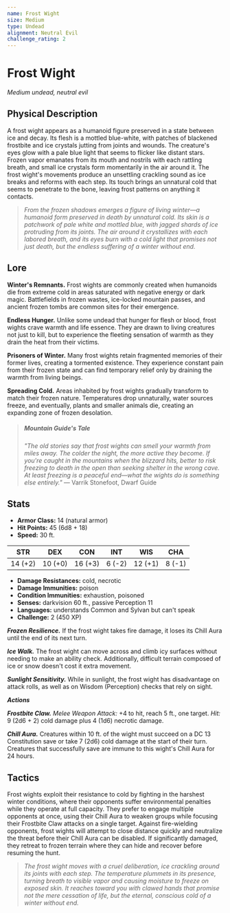 ```yaml
---
name: Frost Wight
size: Medium
type: Undead
alignment: Neutral Evil
challenge_rating: 2
---
```


# Frost Wight

*Medium undead, neutral evil*

## Physical Description
A frost wight appears as a humanoid figure preserved in a state between ice and decay. Its flesh is a mottled blue-white, with patches of blackened frostbite and ice crystals jutting from joints and wounds. The creature's eyes glow with a pale blue light that seems to flicker like distant stars. Frozen vapor emanates from its mouth and nostrils with each rattling breath, and small ice crystals form momentarily in the air around it. The frost wight's movements produce an unsettling crackling sound as ice breaks and reforms with each step. Its touch brings an unnatural cold that seems to penetrate to the bone, leaving frost patterns on anything it contacts.

> *From the frozen shadows emerges a figure of living winter—a humanoid form preserved in death by unnatural cold. Its skin is a patchwork of pale white and mottled blue, with jagged shards of ice protruding from its joints. The air around it crystallizes with each labored breath, and its eyes burn with a cold light that promises not just death, but the endless suffering of a winter without end.*

## Lore
**Winter's Remnants.** Frost wights are commonly created when humanoids die from extreme cold in areas saturated with negative energy or dark magic. Battlefields in frozen wastes, ice-locked mountain passes, and ancient frozen tombs are common sites for their emergence.

**Endless Hunger.** Unlike some undead that hunger for flesh or blood, frost wights crave warmth and life essence. They are drawn to living creatures not just to kill, but to experience the fleeting sensation of warmth as they drain the heat from their victims.

**Prisoners of Winter.** Many frost wights retain fragmented memories of their former lives, creating a tormented existence. They experience constant pain from their frozen state and can find temporary relief only by draining the warmth from living beings.

**Spreading Cold.** Areas inhabited by frost wights gradually transform to match their frozen nature. Temperatures drop unnaturally, water sources freeze, and eventually, plants and smaller animals die, creating an expanding zone of frozen desolation.

> ##### Mountain Guide's Tale
> *"The old stories say that frost wights can smell your warmth from miles away. The colder the night, the more active they become. If you're caught in the mountains when the blizzard hits, better to risk freezing to death in the open than seeking shelter in the wrong cave. At least freezing is a peaceful end—what the wights do is something else entirely."*
> — Varrik Stonefoot, Dwarf Guide

## Stats

- **Armor Class:** 14 (natural armor)
- **Hit Points:** 45 (6d8 + 18)
- **Speed:** 30 ft.

| STR     | DEX     | CON     | INT     | WIS     | CHA     |
|---------|---------|---------|---------|---------|---------|
| 14 (+2) | 10 (+0) | 16 (+3) | 6 (-2)  | 12 (+1) | 8 (-1)  |

- **Damage Resistances:** cold, necrotic
- **Damage Immunities:** poison
- **Condition Immunities:** exhaustion, poisoned
- **Senses:** darkvision 60 ft., passive Perception 11
- **Languages:** understands Common and Sylvan but can't speak
- **Challenge:** 2 (450 XP)

***Frozen Resilience.*** If the frost wight takes fire damage, it loses its Chill Aura until the end of its next turn.

***Ice Walk.*** The frost wight can move across and climb icy surfaces without needing to make an ability check. Additionally, difficult terrain composed of ice or snow doesn't cost it extra movement.

***Sunlight Sensitivity.*** While in sunlight, the frost wight has disadvantage on attack rolls, as well as on Wisdom (Perception) checks that rely on sight.

***Actions***

***Frostbite Claw.*** *Melee Weapon Attack:* +4 to hit, reach 5 ft., one target. *Hit:* 9 (2d6 + 2) cold damage plus 4 (1d6) necrotic damage.

***Chill Aura.*** Creatures within 10 ft. of the wight must succeed on a DC 13 Constitution save or take 7 (2d6) cold damage at the start of their turn. Creatures that successfully save are immune to this wight's Chill Aura for 24 hours.

## Tactics
Frost wights exploit their resistance to cold by fighting in the harshest winter conditions, where their opponents suffer environmental penalties while they operate at full capacity. They prefer to engage multiple opponents at once, using their Chill Aura to weaken groups while focusing their Frostbite Claw attacks on a single target. Against fire-wielding opponents, frost wights will attempt to close distance quickly and neutralize the threat before their Chill Aura can be disabled. If significantly damaged, they retreat to frozen terrain where they can hide and recover before resuming the hunt.

> *The frost wight moves with a cruel deliberation, ice crackling around its joints with each step. The temperature plummets in its presence, turning breath to visible vapor and causing moisture to freeze on exposed skin. It reaches toward you with clawed hands that promise not the mere cessation of life, but the eternal, conscious cold of a winter without end.*
